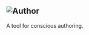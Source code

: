 ![Author](https://cloud.githubusercontent.com/assets/185649/9643866/854d6fca-51c4-11e5-9368-54494bf448eb.png)
-
A tool for conscious authoring.
